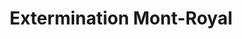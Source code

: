 ---
title: "Extermination Mont-Royal"
url: /montreal/extermination-mont-royal/
shop: pest control
---